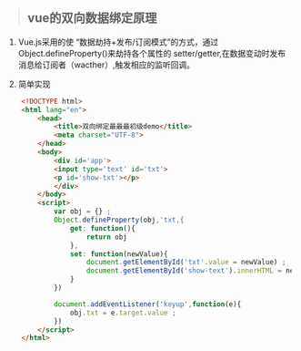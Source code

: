 > ## vue的双向数据绑定原理
1. Vue.js采用的使 “数据劫持+发布/订阅模式”的方式，通过 Object.defineProperty()来劫持各个属性的 setter/getter,在数据变动时发布消息给订阅者（wacther）,触发相应的监听回调。

2. 简单实现
```html
    <!DOCTYPE html>
    <html lang="en">
        <head>
            <title>双向绑定最最最初级demo</title>
            <meta charset="UTF-8">
        </head>
        <body>
            <div id='app'>
            <input type='text' id='txt'>   
            <p id='show-txt'></p>
            </div>
        </body>
        <script>
            var obj = {} ;
            Object.defineProperty(obj,'txt,{
                get: function(){
                    return obj
                },
                set: function(newValue){
                    document.getElementById('txt'.value = newValue) ; 
                    document.getElementById('show-text').innerHTML = newValue ;
                }
            })

            document.addEventListener('keyup',function(e){
                obj.txt = e.target.value ; 
            })
        </script>
    </html>
```